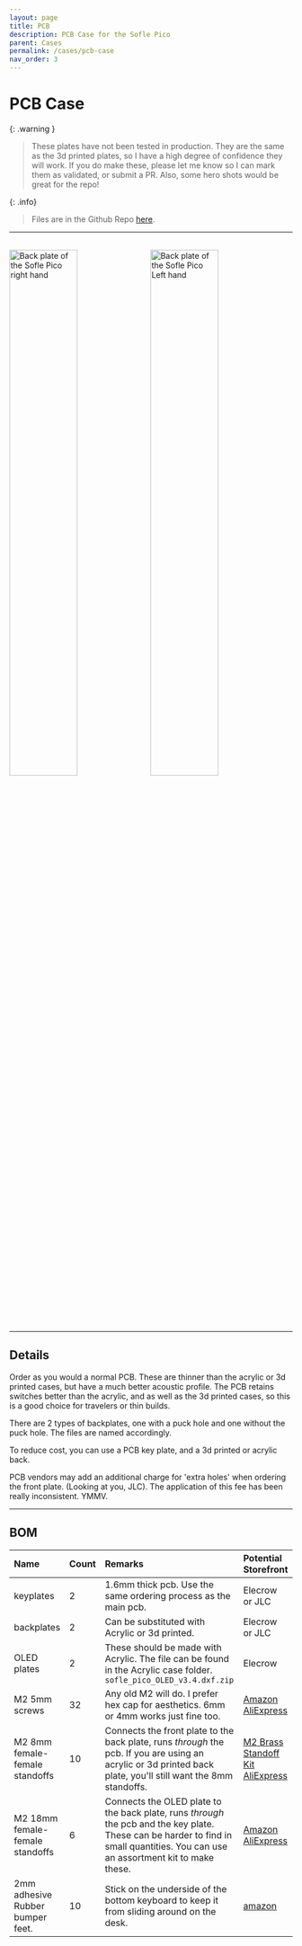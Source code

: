 ```yaml
---
layout: page
title: PCB
description: PCB Case for the Sofle Pico
parent: Cases
permalink: /cases/pcb-case
nav_order: 3
---
```


# PCB Case

{: .warning }
> These plates have not been tested in production. They are the same as the 3d printed plates, so I have a high degree of confidence they will work. If you do make these, please let me know so I can mark them as validated, or submit a PR. Also, some hero shots would be great for the repo!

{: .info}
> Files are in the Github Repo [here](https://github.com/JellyTitan/Sofle-Pico/tree/main/Sofle_Pico/Case/PCB_case).

<hr>

<br><a href="/images/cases/sofle_pico_bottom_RH.png"><img src="/images/cases/sofle_pico_bottom_RH.png" alt="Back plate of the Sofle Pico right hand" width="49%"></a> <a href="/images/cases/sofle_pico_bottom_LH.png"><img src="/images/cases/sofle_pico_bottom_LH.png" alt="Back plate of the Sofle Pico Left hand" width="49%"></a>

<hr>

## Details
Order as you would a normal PCB. These are thinner than the acrylic or 3d printed cases, but have a much better acoustic profile. The PCB retains switches better than the acrylic, and as well as the 3d printed cases, so this is a good choice for travelers or thin builds.

There are 2 types of backplates, one with a puck hole and one without the puck hole. The files are named accordingly.

To reduce cost, you can use a PCB key plate, and a 3d printed or acrylic back.

PCB vendors may add an additional charge for 'extra holes' when ordering the front plate. (Looking at you, JLC). The application of this fee has been really inconsistent. YMMV.

<hr>

## BOM

| Name | Count | Remarks | Potential Storefront | 
|:-----|:------|:--------|:---------------------|
| keyplates | 2 | 1.6mm thick pcb. Use the same ordering process as the main pcb. | Elecrow or JLC |
| backplates | 2 | Can be substituted with Acrylic or 3d printed. | Elecrow or JLC |
| OLED plates | 2 | These should be made with Acrylic. The file can be found in the Acrylic case folder. `sofle_pico_OLED_v3.4.dxf.zip`  | Elecrow |
| M2 5mm screws | 32 | Any old M2 will do. I prefer hex cap for aesthetics. 6mm or 4mm works just fine too. |[Amazon](https://www.amazon.com/gp/product/B07ZH6GRK2)<br>[AliExpress](https://www.aliexpress.us/item/3256805706765925.html) |
| M2 8mm female-female standoffs | 10 | Connects the front plate to the back plate, runs _through_ the pcb. If you are using an acrylic or 3d printed back plate, you'll still want the 8mm standoffs. | [M2 Brass Standoff Kit](https://www.amazon.com/gp/product/B07B9X1KY6)<br>[AliExpress](https://www.aliexpress.us/item/3256804317893173.html) |
| M2 18mm female-female standoffs | 6 | Connects the OLED plate to the back plate, runs _through_ the pcb and the key plate. These can be harder to find in small quantities. You can use an assortment kit to make these. | [Amazon](https://www.amazon.com/gp/product/B07B9X1KY6)<br>[AliExpress](https://www.aliexpress.us/item/3256804317893173.html) |
| 2mm adhesive Rubber bumper feet. | 10 | Stick on the underside of the bottom keyboard to keep it from sliding around on the desk. | [amazon](https://www.amazon.com/ROCHU-Self-Adhesive-Rubber-Bumpons-Furniture/dp/B073SVKFYJ) |
